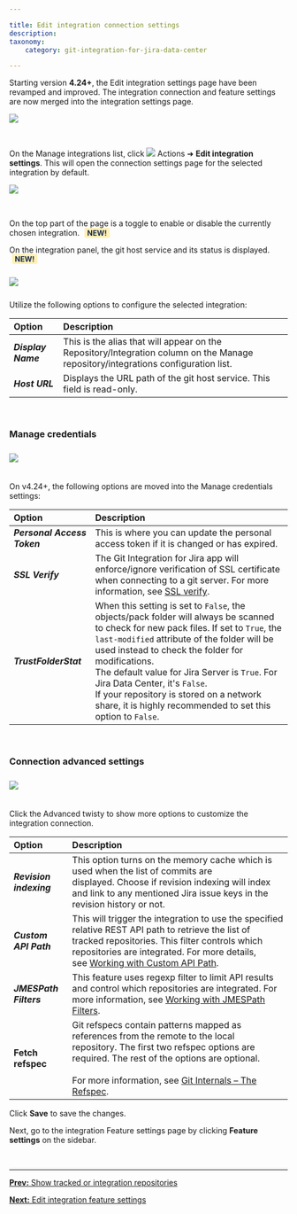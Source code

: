 ```yaml
---

title: Edit integration connection settings
description:
taxonomy:
    category: git-integration-for-jira-data-center

---
```


Starting version **4.24+**, the Edit integration settings page have been revamped and improved. The integration connection and feature settings are now merged into the integration settings page.

![](/wp-content/uploads/gij-gitserverdc-edit-integration-actions-menu-sel.png)

&nbsp;

On the Manage integrations list, click  <img src='/wp-content/uploads/actions-icon.png' /> Actions ➜ **Edit integration settings**. This will open the connection settings page for the selected integration by default.

![](/wp-content/uploads/gij-gitserverdc-edit-integration-connection-settings-01.png)

&nbsp;

On the top part of the page is a toggle to enable or disable the currently chosen integration. <b style='background-color:#FFF1B6; padding:1px 5px; color:#172A4C; border-radius:3px; margin: 0 5px; font-size: small;'>NEW!</b>

On the integration panel, the git host service and its status is displayed. <b style='background-color:#FFF1B6; padding:1px 5px; color:#172A4C; border-radius:3px; margin: 0 5px; font-size: small;'>NEW!</b>

<img src='/wp-content/uploads/gij-gitserverdc-edit-integration-connection-settings-02.png' style='margin:25px auto;max-width:100%;display:block;'>

Utilize the following options to configure the selected integration:

| Option | Description |
| :--- | :--- |
| _**Display Name**_ | This is the alias that will appear on the Repository/Integration column on the Manage repository/integrations configuration list. |
| _**Host URL**_ | Displays the URL path of the git host service. This field is read-only. |

&nbsp;

### Manage credentials

<img src='/wp-content/uploads/gij-gitserverdc-edit-integration-connection-settings-03.png' style='margin:25px auto 35 auto;max-width:100%;display:block;'>

On v4.24+, the following options are moved into the Manage credentials settings:

| Option | Description |
| :--- | :--- |
| _**Personal Access Token**_ | This is where you can update the personal access token if it is changed or has expired. |
| _**SSL Verify**_ | The Git Integration for Jira app will enforce/ignore verification of SSL certificate when connecting to a git server. For more information, see [SSL verify](/git-integration-for-jira-data-center/SSL-verify-gij-self-managed). |
| _**TrustFolderStat**_ | When this setting is set to `False`, the objects/pack folder will always be scanned to check for new pack files. If set to `True`, the `last-modified` attribute of the folder will be used instead to check the folder for modifications.<div class="bbb-callout bbb--info"><div class="irow"><div class="ilogobox"><span class="logoimg"></span></div><div class="imsgbox">The default value for Jira Server is <code>True</code>. For Jira Data Center, it's <code>False</code>.</div></div></div><div class="bbb-callout bbb--note"><div class="irow"><div class="ilogobox"><span class="logoimg"></span></div><div class="imsgbox">If your repository is stored on a network share, it is highly recommended to set this option to <code>False</code>.</div></div></div> |

&nbsp;

### Connection advanced settings

<img src='/wp-content/uploads/gij-gitserverdc-edit-connection-settings-new-adv-425.png' style='margin:25px auto 35 auto;max-width:100%;display:block;'>

Click the Advanced twisty to show more options to customize the integration connection.

| Option | Description |
| :--- | :--- |
| _**Revision indexing**_ | This option turns on the memory cache which is used when the list of commits are displayed. Choose if revision indexing will index and link to any mentioned Jira issue keys in the revision history or not. |
| _**Custom API Path**_ | This will trigger the integration to use the specified relative REST API path to retrieve the list of tracked repositories. This filter controls which repositories are integrated. For more details, see [Working with Custom API Path](/git-integration-for-jira-data-center/working-with-custom-api-path-gij-self-managed). |
| _**JMESPath Filters**_ | This feature uses regexp filter to limit API results and control which repositories are integrated. For more information, see [Working with JMESPath Filters](/git-integration-for-jira-data-center/working-with-jmespath-filters-gij-self-managed). |
| **Fetch refspec** | Git refspecs contain patterns mapped as references from the remote to the local repository. The first two refspec options are required. The rest of the options are optional.<br><br>For more information, see [Git Internals – The Refspec](https://git-scm.com/book/en/v2/Git-Internals-The-Refspec). |

Click **Save** to save the changes.

Next, go to the integration Feature settings page by clicking **Feature settings** on the sidebar.

&nbsp;
* * *

[**Prev:** Show tracked or integration repositories](/git-integration-for-jira-data-center/show-tracked-or-integration-repositories-gij-self-managed)

[**Next:** Edit integration feature settings](/git-integration-for-jira-data-center/edit-integration-feature-settings-gij-self-managed)

